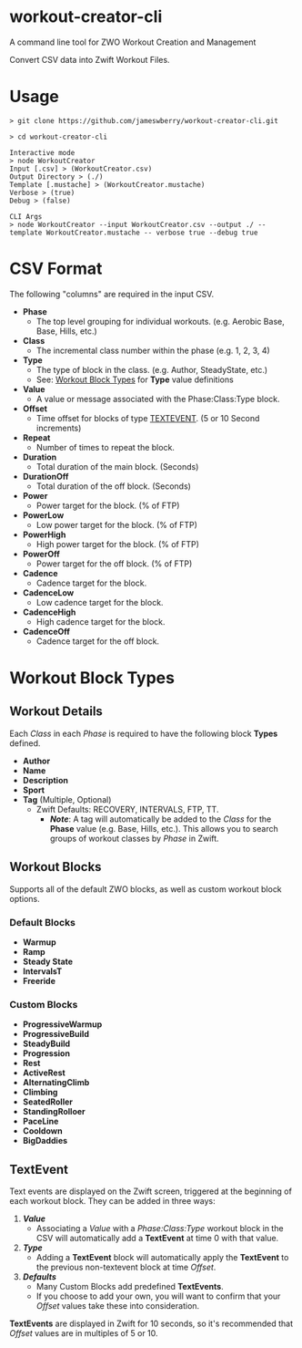 # workout-creator-cli
A command line tool for ZWO Workout Creation and Management

Convert CSV data into Zwift Workout Files.

# Usage

```cli
> git clone https://github.com/jameswberry/workout-creator-cli.git

> cd workout-creator-cli

Interactive mode
> node WorkoutCreator
Input [.csv] > (WorkoutCreator.csv) 
Output Directory > (./) 
Template [.mustache] > (WorkoutCreator.mustache) 
Verbose > (true) 
Debug > (false) 

CLI Args
> node WorkoutCreator --input WorkoutCreator.csv --output ./ --template WorkoutCreator.mustache -- verbose true --debug true
```

# CSV Format
The following "columns" are required in the input CSV.

- **Phase**
  - The top level grouping for individual workouts. (e.g. Aerobic Base, Base, Hills, etc.)
- **Class**
  - The incremental class number within the phase (e.g. 1, 2, 3, 4)
- **Type**
  - The type of block in the class. (e.g. Author, SteadyState, etc.)
  - See: [Workout Block Types](#workout-block-types) for **Type** value definitions
- **Value**
  - A value or message associated with the Phase:Class:Type block.
- **Offset**
  - Time offset for blocks of type [TEXTEVENT](#textevent). (5 or 10 Second increments)
- **Repeat**
  - Number of times to repeat the block.
- **Duration**
  - Total duration of the main block. (Seconds)
- **DurationOff**
  - Total duration of the off block. (Seconds)
- **Power**
  - Power target for the block. (% of FTP)
- **PowerLow**
  - Low power target for the block. (% of FTP)
- **PowerHigh**
  - High power target for the block. (% of FTP)
- **PowerOff**
  - Power target for the off block. (% of FTP)
- **Cadence**
  - Cadence target for the block.
- **CadenceLow**
  - Low cadence target for the block.
- **CadenceHigh**
  - High cadence target for the block.
- **CadenceOff**
  - Cadence target for the off block.

# Workout Block Types

## Workout Details
Each *Class* in each *Phase* is required to have the following block **Types** defined.

- **Author**
- **Name**
- **Description**
- **Sport**
- **Tag** (Multiple, Optional)
  - Zwift Defaults: RECOVERY, INTERVALS, FTP, TT.
	- _**Note**_: A tag will automatically be added to the _Class_ for the **Phase** value (e.g. Base, Hills, etc.).  This allows you to search groups of workout classes by _Phase_ in Zwift.

## Workout Blocks
Supports all of the default ZWO blocks, as well as custom workout block options.

### Default Blocks

- **Warmup**
- **Ramp**
- **Steady State**
- **IntervalsT**
- **Freeride**

### Custom Blocks

- **ProgressiveWarmup**
- **ProgressiveBuild**
- **SteadyBuild**
- **Progression**
- **Rest**
- **ActiveRest**
- **AlternatingClimb**
- **Climbing**
- **SeatedRoller**
- **StandingRolloer**
- **PaceLine**
- **Cooldown**
- **BigDaddies**

## TextEvent
Text events are displayed on the Zwift screen, triggered at the beginning of each workout block.  They can be added in three ways:

1. _**Value**_ 
	- Associating a _Value_ with a _Phase:Class:Type_ workout block in the CSV will automatically add a **TextEvent** at time 0 with that value.
1. _**Type**_
	- Adding a **TextEvent** block will automatically apply the **TextEvent** to the previous non-textevent block at time _Offset_.
1. _**Defaults**_
	- Many Custom Blocks add predefined **TextEvents**.
	- If you choose to add your own, you will want to confirm that your _Offset_ values take these into consideration.

**TextEvents** are displayed in Zwift for 10 seconds, so it's recommended that _Offset_ values are in multiples of 5 or 10.
